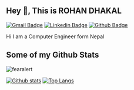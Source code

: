 ## Hey 👋, This is ROHAN DHAKAL
[![Gmail Badge](https://img.shields.io/badge/-dhakalrohan229@gmail.com-c14438?style=flat&logo=Gmail&logoColor=white&link=mailto:dhakalrohan229@gmail.com)](mailto:dhakalrohan229@gmail.com) 
[![Linkedin Badge](https://img.shields.io/badge/-dhakalrohan-0072b1?style=flat&logo=Linkedin&logoColor=white&link=https://www.linkedin.com/in/dhakalrohan/)](https://www.linkedin.com/in/dhakalrohan/) [![Github Badge](https://img.shields.io/badge/-fearalert-grey?style=flat&logo=github&logoColor=white&link=https://github.com/fearalert/)](https://www.github.com/fearalert/) <p align='left'>Hi I am a Computer Engineer form Nepal</p>
## Some of my Github Stats
<p align=left> <img src=https://komarev.com/ghpvc/?username=fearalert alt=fearalert /> </p>

[![Github stats](https://github-readme-stats.vercel.app/api?username=fearalert&show_icons=true&include_all_commits=true)](https://github.com/fearalert/github-readme-stats)
[![Top Langs](https://github-readme-stats.vercel.app/api/top-langs/?username=fearalert&layout=compact)](https://github.com/fearalert/github-readme-stats)


<!--
**fearalert/fearalert** is a ✨ _special_ ✨ repository because its `README.md` (this file) appears on your GitHub profile.

Here are some ideas to get you started:

- 🔭 I’m currently working on ...
- 🌱 I’m currently learning ...
- 👯 I’m looking to collaborate on ...
- 🤔 I’m looking for help with ...
- 💬 Ask me about ...
- 📫 How to reach me: ...
- 😄 Pronouns: ...
- ⚡ Fun fact: ...
-->
